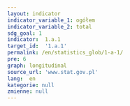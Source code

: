 ```yaml
---
layout: indicator
indicator_variable_1: ogółem
indicator_variable_2: total
sdg_goal: 1
indicator:  1.a.1
target_id:  '1.a.1'
permalink: /en/statistics_glob/1-a-1/
pre: 6
graph: longitudinal
source_url: 'www.stat.gov.pl'
lang:  en
kategorie: null
zmienne: null
---
```

